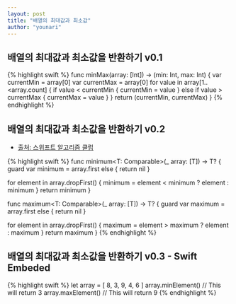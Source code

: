 ```yaml
---
layout: post
title: "배열의 최대값과 최소값"
author: "younari"
---
```


## 배열의 최대값과 최소값을 반환하기 v0.1

{% highlight swift %}
func minMax(array: [Int]) -> (min: Int, max: Int) {
    var currentMin = array[0]
    var currentMax = array[0]
    for value in array[1..<array.count] {
        if value < currentMin {
            currentMin = value
        } else if value > currentMax {
            currentMax = value
        }
    }
    return (currentMin, currentMax)
}
{% endhighlight %}

## 배열의 최대값과 최소값을 반환하기 v0.2
- [출처: 스위프트 알고리즘 클럽](https://github.com/raywenderlich/swift-algorithm-club/tree/master/Select%20Minimum%20Maximum)

{% highlight swift %}
func minimum<T: Comparable>(_ array: [T]) -> T? {
  guard var minimum = array.first else {
    return nil
  }

  for element in array.dropFirst() {
    minimum = element < minimum ? element : minimum
  }
  return minimum
}

func maximum<T: Comparable>(_ array: [T]) -> T? {
  guard var maximum = array.first else {
    return nil
  }

  for element in array.dropFirst() {
    maximum = element > maximum ? element : maximum
  }
  return maximum
}
{% endhighlight %}

## 배열의 최대값과 최소값을 반환하기 v0.3 - Swift Embeded

{% highlight swift %}
let array = [ 8, 3, 9, 4, 6 ]
array.minElement()   // This will return 3
array.maxElement()   // This will return 9
{% endhighlight %}
